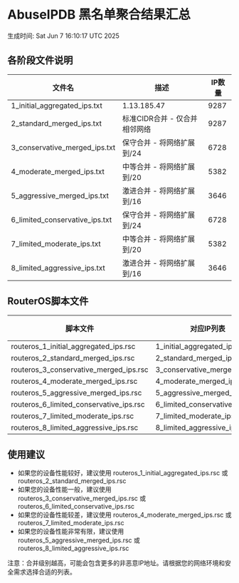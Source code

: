 # AbuseIPDB 黑名单聚合结果汇总
生成时间: Sat Jun  7 16:10:17 UTC 2025

## 各阶段文件说明

| 文件名 | 描述 | IP数量 |
|--------|------|--------|
| 1_initial_aggregated_ips.txt | 1.13.185.47 | 9287 |
| 2_standard_merged_ips.txt | 标准CIDR合并 - 仅合并相邻网络 | 9287 |
| 3_conservative_merged_ips.txt | 保守合并 - 将网络扩展到/24 | 6728 |
| 4_moderate_merged_ips.txt | 中等合并 - 将网络扩展到/20 | 5382 |
| 5_aggressive_merged_ips.txt | 激进合并 - 将网络扩展到/16 | 3646 |
| 6_limited_conservative_ips.txt | 保守合并 - 将网络扩展到/24 | 6728 |
| 7_limited_moderate_ips.txt | 中等合并 - 将网络扩展到/20 | 5382 |
| 8_limited_aggressive_ips.txt | 激进合并 - 将网络扩展到/16 | 3646 |

## RouterOS脚本文件

| 脚本文件 | 对应IP列表 | IP数量 |
|----------|------------|--------|
| routeros_1_initial_aggregated_ips.rsc | 1_initial_aggregated_ips.txt | 9287 |
| routeros_2_standard_merged_ips.rsc | 2_standard_merged_ips.txt | 9287 |
| routeros_3_conservative_merged_ips.rsc | 3_conservative_merged_ips.txt | 6728 |
| routeros_4_moderate_merged_ips.rsc | 4_moderate_merged_ips.txt | 5382 |
| routeros_5_aggressive_merged_ips.rsc | 5_aggressive_merged_ips.txt | 3646 |
| routeros_6_limited_conservative_ips.rsc | 6_limited_conservative_ips.txt | 6728 |
| routeros_7_limited_moderate_ips.rsc | 7_limited_moderate_ips.txt | 5382 |
| routeros_8_limited_aggressive_ips.rsc | 8_limited_aggressive_ips.txt | 3646 |

## 使用建议

- 如果您的设备性能较好，建议使用 routeros_1_initial_aggregated_ips.rsc 或 routeros_2_standard_merged_ips.rsc
- 如果您的设备性能一般，建议使用 routeros_3_conservative_merged_ips.rsc 或 routeros_6_limited_conservative_ips.rsc
- 如果您的设备性能较差，建议使用 routeros_4_moderate_merged_ips.rsc 或 routeros_7_limited_moderate_ips.rsc
- 如果您的设备性能非常有限，建议使用 routeros_5_aggressive_merged_ips.rsc 或 routeros_8_limited_aggressive_ips.rsc

注意：合并级别越高，可能会包含更多的非恶意IP地址。请根据您的网络环境和安全需求选择合适的列表。
